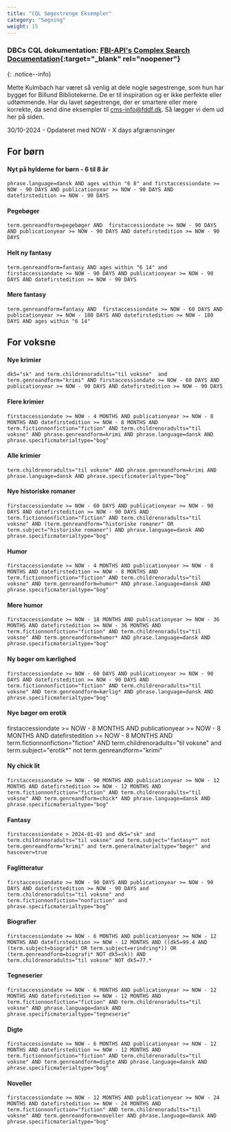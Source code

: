```yaml
---
title: "CQL Søgestrenge Eksempler"  
category: "Søgning"
weight: 15
---
```


### DBCs CQL dokumentation: [FBI-API's Complex Search Documentation](https://fbi-api.dbc.dk/indexmapper/){:target="_blank" rel="noopener"}
{: .notice--info}

Mette Kulmbach har været så venlig at dele nogle søgestrenge, som hun har bygget for Billund Bibliotekerne. De er til inspiration og er ikke perfekte eller udtømmende. Har du lavet søgestrenge, der er smartere eller mere korrekte, da send dine eksempler til cms-info@fddf.dk. Så lægger vi dem ud her på siden.

30/10-2024 - Opdateret med NOW - X days afgrænsninger

## For børn

#### Nyt på hylderne for børn - 6 til 8 år
`phrase.language=dansk AND ages within "6 8" and firstaccessiondate >= NOW - 90 DAYS AND publicationyear >= NOW - 90 DAYS AND datefirstedition >= NOW - 90 DAYS`

#### Pegebøger
`term.genreandform=pegebøger AND  firstaccessiondate >= NOW - 90 DAYS AND publicationyear >= NOW - 90 DAYS AND datefirstedition >= NOW - 90 DAYS`
 
#### Helt ny fantasy
`term.genreandform=fantasy AND ages within "6 14" and firstaccessiondate >= NOW - 90 DAYS AND publicationyear >= NOW - 90 DAYS AND datefirstedition >= NOW - 90 DAYS`
 
#### Mere fantasy
`term.genreandform=fantasy AND  firstaccessiondate >= NOW - 60 DAYS AND publicationyear >= NOW - 180 DAYS AND datefirstedition >= NOW - 180 DAYS AND ages within "6 14"`

## For voksne

#### Nye krimier
`dk5="sk" and term.childrenoradults="til voksne"  and  term.genreandform="krimi" AND firstaccessiondate >= NOW - 60 DAYS AND publicationyear >= NOW - 90 DAYS AND datefirstedition >= NOW - 90 DAYS`

#### Flere krimier
`firstaccessiondate >= NOW - 4 MONTHS AND publicationyear >= NOW - 8 MONTHS AND datefirstedition >= NOW - 8 MONTHS AND term.fictionnonfiction="fiction" AND term.childrenoradults="til voksne" AND phrase.genreandform=krimi AND phrase.language=dansk AND phrase.specificmaterialtype="bog"`

#### Alle krimier
`term.childrenoradults="til voksne" AND phrase.genreandform=krimi AND phrase.language=dansk AND phrase.specificmaterialtype="bog"`

#### Nye historiske romaner
`firstaccessiondate >= NOW - 60 DAYS AND publicationyear >= NOW - 90 DAYS AND datefirstedition >= NOW - 90 DAYS AND term.fictionnonfiction="fiction" AND term.childrenoradults="til voksne" AND (term.genreandform="historiske romaner" OR term.subject="historiske romaner") AND phrase.language=dansk AND phrase.specificmaterialtype="bog"`

#### Humor
`firstaccessiondate >= NOW - 4 MONTHS AND publicationyear >= NOW - 8 MONTHS AND datefirstedition >= NOW - 8 MONTHS AND term.fictionnonfiction="fiction" AND term.childrenoradults="til voksne" AND term.genreandform=humor* AND phrase.language=dansk AND phrase.specificmaterialtype="bog"`

#### Mere humor
`firstaccessiondate >= NOW - 18 MONTHS AND publicationyear >= NOW - 36 MONTHS AND datefirstedition >= NOW - 36 MONTHS AND term.fictionnonfiction="fiction" AND term.childrenoradults="til voksne" AND term.genreandform=humor* AND phrase.language=dansk AND phrase.specificmaterialtype="bog"`

#### Ny bøger om kærlighed
`firstaccessiondate >= NOW - 60 DAYS AND publicationyear >= NOW - 90 DAYS AND datefirstedition >= NOW - 90 DAYS AND term.fictionnonfiction="fiction" AND term.childrenoradults="til voksne" AND term.genreandform=kærlig* AND phrase.language=dansk AND phrase.specificmaterialtype="bog"`

#### Nye bøger om erotik
 firstaccessiondate >= NOW - 8 MONTHS AND publicationyear >= NOW - 8 MONTHS AND datefirstedition >= NOW - 8 MONTHS AND term.fictionnonfiction="fiction" AND term.childrenoradults="til voksne" and term.subject="erotik*" not term.genreandform="krimi"

 #### Ny chick lit
 `firstaccessiondate >= NOW - 90 MONTHS AND publicationyear >= NOW - 12 MONTHS AND datefirstedition >= NOW - 12 MONTHS AND term.fictionnonfiction="fiction" AND term.childrenoradults="til voksne" AND term.genreandform=chick* AND phrase.language=dansk AND phrase.specificmaterialtype="bog"`

#### Fantasy
`firstaccessiondate > 2024-01-01 and dk5="sk" and term.childrenoradults="til voksne" and term.subject="fantasy*" not term.genreandform="krimi" and term.generalmaterialtype="bøger" and hascover=true`

#### Faglitteratur
`firstaccessiondate >= NOW - 90 DAYS AND publicationyear >= NOW - 90 DAYS AND datefirstedition >= NOW - 90 DAYS and term.childrenoradults="til voksne" and term.fictionnonfiction="nonfiction" and phrase.specificmaterialtype="bog”`

#### Biografier
`firstaccessiondate >= NOW - 6 MONTHS AND publicationyear >= NOW - 12 MONTHS AND datefirstedition >= NOW - 12 MONTHS AND ((dk5=99.4 AND (term.subject=biografi* OR term.subject=erindring*)) OR (term.genreandform=biografi* NOT dk5=sk)) AND term.childrenoradults="til voksne" NOT dk5=77.*`

#### Tegneserier
`firstaccessiondate >= NOW - 6 MONTHS AND publicationyear >= NOW - 12 MONTHS AND datefirstedition >= NOW - 12 MONTHS AND term.fictionnonfiction="fiction" AND term.childrenoradults="til voksne" AND phrase.language=dansk AND phrase.specificmaterialtype="tegneserie"`

#### Digte
`firstaccessiondate >= NOW - 6 MONTHS AND publicationyear >= NOW - 12 MONTHS AND datefirstedition >= NOW - 12 MONTHS AND term.fictionnonfiction="fiction" AND term.childrenoradults="til voksne" AND term.genreandform=digte AND phrase.language=dansk AND phrase.specificmaterialtype="bog"`

#### Noveller
`firstaccessiondate >= NOW - 12 MONTHS AND publicationyear >= NOW - 24 MONTHS AND datefirstedition >= NOW - 24 MONTHS AND term.fictionnonfiction="fiction" AND term.childrenoradults="til voksne" AND term.genreandform=noveller AND phrase.language=dansk AND phrase.specificmaterialtype="bog"`
